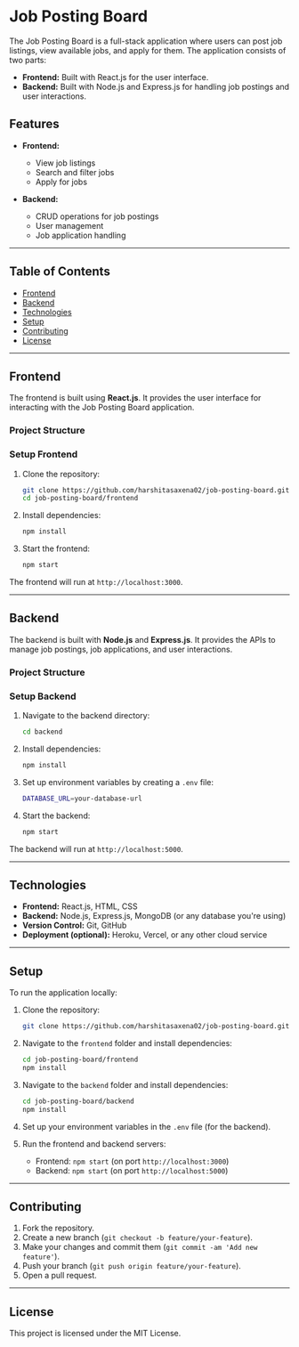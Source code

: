 # Job Posting Board

The Job Posting Board is a full-stack application where users can post job listings, view available jobs, and apply for them. The application consists of two parts:

- **Frontend:** Built with React.js for the user interface.
- **Backend:** Built with Node.js and Express.js for handling job postings and user interactions.

## Features

- **Frontend:**
  - View job listings
  - Search and filter jobs
  - Apply for jobs

- **Backend:**
  - CRUD operations for job postings
  - User management
  - Job application handling

---

## Table of Contents

- [Frontend](#frontend)
- [Backend](#backend)
- [Technologies](#technologies)
- [Setup](#setup)
- [Contributing](#contributing)
- [License](#license)

---

## Frontend

The frontend is built using **React.js**. It provides the user interface for interacting with the Job Posting Board application.

### Project Structure


### Setup Frontend

1. Clone the repository:

    ```bash
    git clone https://github.com/harshitasaxena02/job-posting-board.git
    cd job-posting-board/frontend
    ```

2. Install dependencies:

    ```bash
    npm install
    ```

3. Start the frontend:

    ```bash
    npm start
    ```

The frontend will run at `http://localhost:3000`.

---

## Backend

The backend is built with **Node.js** and **Express.js**. It provides the APIs to manage job postings, job applications, and user interactions.

### Project Structure


### Setup Backend

1. Navigate to the backend directory:

    ```bash
    cd backend
    ```

2. Install dependencies:

    ```bash
    npm install
    ```

3. Set up environment variables by creating a `.env` file:

    ```bash
    DATABASE_URL=your-database-url
    ```

4. Start the backend:

    ```bash
    npm start
    ```

The backend will run at `http://localhost:5000`.

---

## Technologies

- **Frontend:** React.js, HTML, CSS
- **Backend:** Node.js, Express.js, MongoDB (or any database you're using)
- **Version Control:** Git, GitHub
- **Deployment (optional):** Heroku, Vercel, or any other cloud service

---

## Setup

To run the application locally:

1. Clone the repository:

    ```bash
    git clone https://github.com/harshitasaxena02/job-posting-board.git
    ```

2. Navigate to the `frontend` folder and install dependencies:

    ```bash
    cd job-posting-board/frontend
    npm install
    ```

3. Navigate to the `backend` folder and install dependencies:

    ```bash
    cd job-posting-board/backend
    npm install
    ```

4. Set up your environment variables in the `.env` file (for the backend).

5. Run the frontend and backend servers:

    - Frontend: `npm start` (on port `http://localhost:3000`)
    - Backend: `npm start` (on port `http://localhost:5000`)

---

## Contributing

1. Fork the repository.
2. Create a new branch (`git checkout -b feature/your-feature`).
3. Make your changes and commit them (`git commit -am 'Add new feature'`).
4. Push your branch (`git push origin feature/your-feature`).
5. Open a pull request.

---

## License

This project is licensed under the MIT License.
